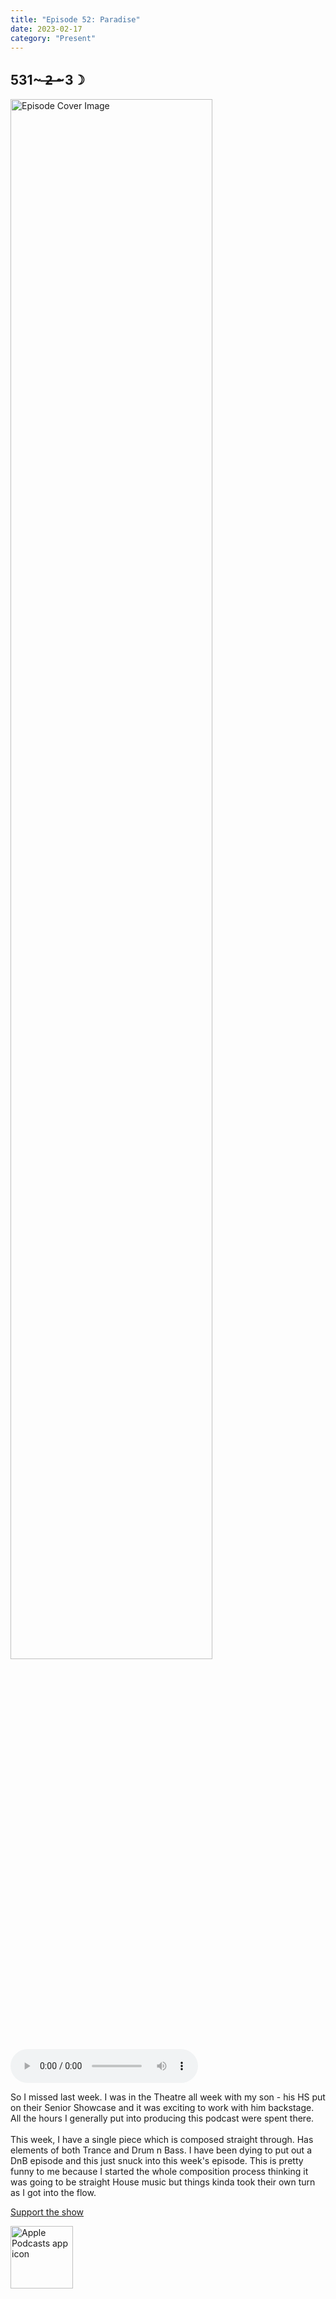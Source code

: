 ```yaml
---
title: "Episode 52: Paradise"
date: 2023-02-17
category: "Present"
---
```

## 531~ ̶2̶ ̶~3☽
<img src="https://artwork.captivate.fm/1137e82e-9d44-4250-a556-4846fa0db11e/60854458c4d1acdf4e1c2f79c4137142d85d78e379bdafbd69bd34c85f5819ad.jpg" alt="Episode Cover Image" width=80%/>
<audio controls>
  <source src="https://podcasts.captivate.fm/media/a1272bd3-5400-44f7-bfdc-1a10d293b6af/12253187-episode-52-paradise.mp3" type="audio/mpeg">
  Your browser does not support the audio element.
</audio>

<p>So I missed last week. I was in the Theatre all week with my son - his HS put on their Senior Showcase and it was exciting to work with him backstage. All the hours I generally put into producing this podcast were spent there.<br/><br/>This week, I have a single piece which is composed straight through. Has elements of both Trance and Drum n Bass. I have been dying to put out a DnB episode and this just snuck into this week&apos;s episode. This is pretty funny to me because I started the whole composition process thinking it was going to be straight House music but things kinda took their own turn as I got into the flow. </p><a rel="payment" href="https://www.paypal.com/donate/?hosted_button_id=WX3GRUK5BHJLS">Support the show</a>

<a href="https://podcasts.apple.com/us/podcast/living-room-music/id1608791560?tscg=30200&itsct=podcast_box_appicon&ls=1&mttnsubad=1608791560" style="display: inline-block;"><img src="https://toolbox.marketingtools.apple.com/api/v2/badges/app-icon-podcasts/standard/en-us" alt="Apple Podcasts app icon" style="width: 100px; height: 100px; vertical-align: middle; object-fit: contain;" /></a>
    
